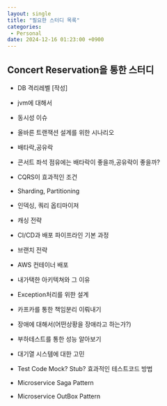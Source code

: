 ```yaml
---
layout: single
title: "필요한 스터디 목록"
categories: 
 - Personal
date: 2024-12-16 01:23:00 +0900
---
```


## Concert Reservation을 통한 스터디
- DB 격리레벨 [작성]
- jvm에 대해서
- 동시성 이슈
- 올바른 트랜잭션 설계를 위한 시나리오
- 배타락,공유락
- 콘서트 좌석 점유에는 배타락이 좋을까,공유락이 좋을까?
- CQRS이 효과적인 조건
- Sharding, Partitioning
- 인덱싱, 쿼리 옵티마이져
- 캐싱 전략
- CI/CD과 배포 파이프라인 기본 과정
- 브랜치 전략
- AWS 컨테이너 배포
- 내가택한 아키텍쳐와 그 이유
- Exception처리를 위한 설계
- 카프카를 통한 책임분리 이뤄내기
- 장애에 대해서(어떤상황을 장애라고 하는가?)
- 부하테스트를 통한 성능 알아보기
- 대기열 시스템에 대한 고민

- Test Code Mock? Stub? 효과적인 테스트코드 방법

- Microservice Saga Pattern
- Microservice OutBox Pattern




